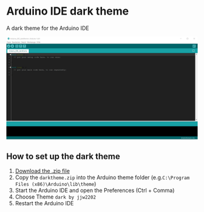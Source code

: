# Arduino IDE dark theme
A dark theme for the Arduino IDE

![alt text](https://github.com/jjw2202/Arduino_IDE_darktheme/blob/master/theme_preview.png)

## How to set up the dark theme

1. [Download the .zip file](https://github.com/jjw2202/Arduino_IDE_darktheme/raw/master/darktheme.zip)
2. Copy the `darktheme.zip` into the Arduino theme folder (e.g.`C:\Program Files (x86)\Arduino\lib\theme`)
3. Start the Arduino IDE and open the Preferences (Ctrl + Comma)
4. Choose Theme `dark by jjw2202`
5. Restart the Arduino IDE